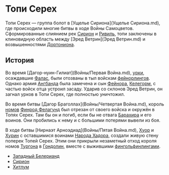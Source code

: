 # Топи Серех

Топи Серех — группа болот в [Ущелье Сириона](Ущелье Сириона.md), где
происходили многие битвы в ходе Войны Самоцветов. Сформированные слиянием рек
[Сирион](Реки/Сирион.md) и [Ривиль](Реки/Ривиль.md), топи заключены в клиновидную область
между [Эред Ветрин](Эред Ветрин.md) и возвышенностями
[Дортониона](Дортонион.md).

## История

Во время [Дагор-нуин-Гилиат](Войны/Первая Война.md), [урки](Народы/урки.md),
осаждавшие [Фалас](Фалас.md), были отозваны в тыл войскам
[фейнорлингов](Народы/фейнорлинги.md). Однако армия [Ангбанда](Ангбанд.md) была
замечена и сын [Фейнора](Личности/Фейнор.md), [Келегорм](Личности/Келегорм.md),
с частью войск отца устроил засаду. Ударив со склонов Эред Ветрин, он загнал
урков в Топи Серех, где полностью уничтожил.

Во время битвы [Дагор Браголлах](Войны/Четвертая Война.md), король
[номов](Народы/номы.md) [Финрод Фелагунд](Личности/Финрод.md) был отрезан от
своего войска и окружён в Топях Серех. Там бы он и погиб, если бы не отвага
[Барахира](Личности/Барахир.md) и его воинов. Они пробились к нему и с большими
потерями вывели из боя.

В ходе битвы [Нирнаэт Арноэдиад](Войны/Пятая Война.md),
[Хуор](Личности/Хуор.md) и [Хурин](Личности/Хурин.md) с оставшимися воинами
[Народа Хадора](Народы/хадорлинги.md), создали живую стену поперек Топей Серех.
Этим они прикрыли незаметный отход короля номов [Тургона](Личности/Тургон.md) в
[Гондолин](Гондолин.md), вместе с выжившими
[фингольфинлингами](Народы/фингольфинлинги.md).


*   [Западный Белерианд](Западный%20Белерианд.md)
*   [Сирион](Реки/Сирион.md)
*   [Хитлум](Хитлум.md)
